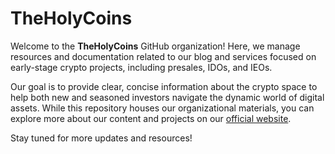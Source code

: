 # TheHolyCoins
Welcome to the **TheHolyCoins** GitHub organization! Here, we manage resources and documentation related to our blog and services focused on early-stage crypto projects, including presales, IDOs, and IEOs.

Our goal is to provide clear, concise information about the crypto space to help both new and seasoned investors navigate the dynamic world of digital assets. While this repository houses our organizational materials, you can explore more about our content and projects on our [official website](https://theholycoins.com).

Stay tuned for more updates and resources!
